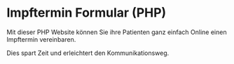 # Impftermin Formular (PHP)

Mit dieser PHP Website können Sie ihre Patienten ganz einfach Online einen Impftermin vereinbaren.

Dies spart Zeit und erleichtert den Kommunikationsweg.
